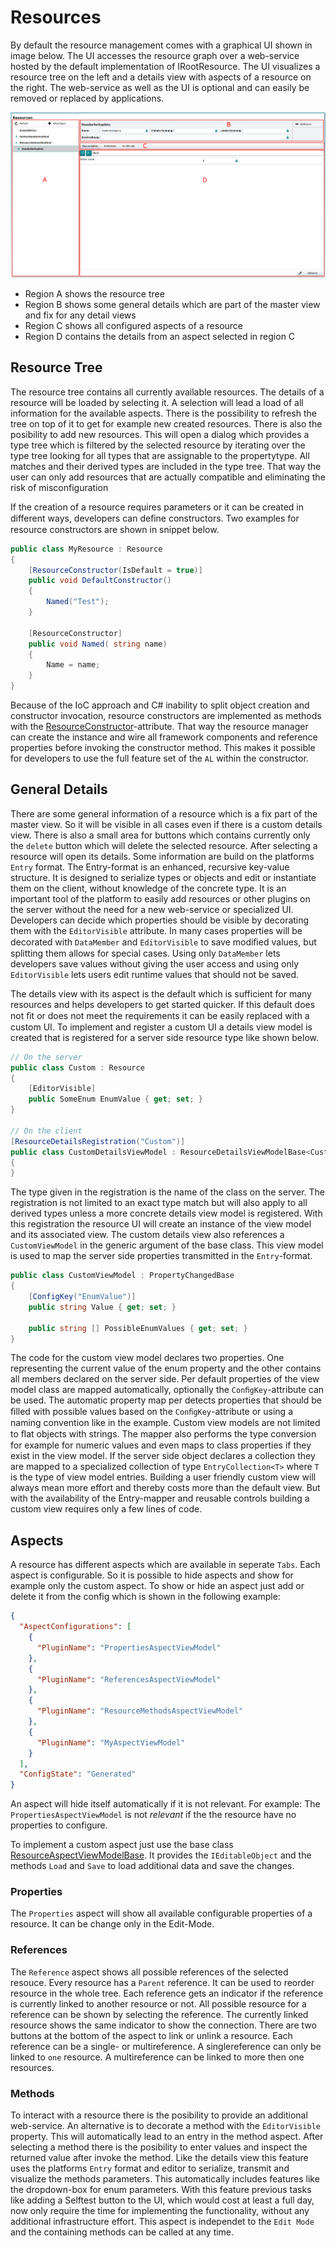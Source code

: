 ﻿---
uid: ResourceManagementUI
---
# Resources

By default the resource management comes with a graphical UI shown in image below. The UI accesses the resource graph over a web-service hosted by the default implementation of IRootResource. The UI visualizes a resource tree on the left and a details view with aspects of a resource on the right. The web-service as well as the UI is optional and can easily be removed or replaced by applications.

![Resources workspace](images\ResourcesWorkspace.png)

* Region A shows the resource tree
* Region B shows some general details which are part of the master view and fix for any detail views
* Region C shows all configured aspects of a resource
* Region D contains the details from an aspect selected in region C

## Resource Tree

The resource tree contains all currently available resources. The details of a resource will be loaded by selecting it. A selection will lead a load of all information for the available aspects. There is the possibility to refresh the tree on top of it to get for example new created resources. There is also the posibility to add new resources. This will open a dialog which provides a type tree which is filtered by the selected resource by iterating over the type tree looking for all types that are assignable to the propertytype. All matches and their derived types are included in the type tree. That way the user can only add resources that are actually compatible and eliminating the risk of misconfiguration

If the creation of a resource requires parameters or it can be created in different ways, developers can deﬁne constructors. Two examples for resource constructors are shown in snippet below.

```cs
public class MyResource : Resource
{
    [ResourceConstructor(IsDefault = true)]
    public void DefaultConstructor()
    {
        Named("Test");
    }

    [ResourceConstructor] 
    public void Named( string name)
    {
        Name = name;
    }
}
```

Because of the IoC approach and C# inability to split object creation and constructor invocation, resource constructors are implemented as methods with the [ResourceConstructor](xref:Marvin.AbstractionLayer.Resources.ResourceConstructorAttribute)-attribute. That way the resource manager can create the instance and wire all framework components and reference properties before invoking the constructor method. This makes it possible for developers to use the full feature set of the `AL` within the constructor.

## General Details

There are some general information of a resource which is a fix part of the master view. So it will be visible in all cases even if there is a custom details view. There is also a small area for buttons which contains currently only the `delete` button which will delete the selected resource. After selecting a resource will open its details. Some information are build on the platforms `Entry` format. The Entry-format is an enhanced, recursive key-value structure. It is designed to serialize types or objects and edit or instantiate them on the client, without knowledge of the concrete type. It is an important tool of the platform to easily add resources or other plugins on the server without the need for a new web-service or specialized UI. Developers can decide which properties should be visible by decorating them with the `EditorVisible` attribute. In many cases properties will be decorated with `DataMember` and `EditorVisible` to save modiﬁed values, but splitting them allows for special cases. Using only `DataMember` lets developers save values without giving the user access and using only `EditorVisible` lets users edit runtime values that should not be saved.

The details view with its aspect is the default which is sufficient for many resources and helps developers to get started quicker. If this default does not ﬁt or does not meet the requirements it can be easily replaced with a custom UI. To implement and register a custom UI a details view model is created that is registered for a server side resource type like shown below.

```cs
// On the server
public class Custom : Resource
{
    [EditorVisible]
    public SomeEnum EnumValue { get; set; }
}

// On the client
[ResourceDetailsRegistration("Custom")]
public class CustomDetailsViewModel : ResourceDetailsViewModelBase<CustomViewModel>
{
}
```

The type given in the registration is the name of the class on the server. The registration is not limited to an exact type match but will also apply to all derived types unless a more concrete details view model is registered. With this registration the resource UI will create an instance of the view model and its associated view. The custom details view also references a `CustomViewModel` in the generic argument of the base class. This view model is used to map the server side properties transmitted in the `Entry`-format.

```cs
public class CustomViewModel : PropertyChangedBase
{
    [ConfigKey("EnumValue")]
    public string Value { get; set; }

    public string [] PossibleEnumValues { get; set; }
}
```

The code for the custom view model declares two properties. One representing the current value of the enum property and the other contains all members declared on the server side. Per default properties of the view model class are mapped automatically, optionally the `ConﬁgKey`-attribute can be used. The automatic property map per detects properties that should be ﬁlled with possible values based on the `ConﬁgKey`-attribute or using a naming convention like in the example. Custom view models are not limited to ﬂat objects with strings. The mapper also performs the type conversion for example for numeric values and even maps to class properties if they exist in the view model. If the server side object declares a collection they are mapped to a specialized collection of type `EntryCollection<T>` where `T` is the type of view model entries. Building a user friendly custom view will always mean more effort and thereby costs more than the default view. But with the availability of the Entry-mapper and reusable controls building a custom view requires only a few lines of code.

## Aspects

A resource has different aspects which are available in seperate `Tabs`. Each aspect is configurable. So it is possible to hide aspects and show for example only the custom aspect. To show or hide an aspect just add or delete it from the config which is shown in the following example:

````json
{
  "AspectConfigurations": [
    {
      "PluginName": "PropertiesAspectViewModel"
    },
    {
      "PluginName": "ReferencesAspectViewModel"
    },
    {
      "PluginName": "ResourceMethodsAspectViewModel"
    },
    {
      "PluginName": "MyAspectViewModel"
    }
  ],
  "ConfigState": "Generated"
}
````

An aspect will hide itself automatically if it is not relevant. For example: The `PropertiesAspectViewModel` is not *relevant* if the the resource have no properties to configure.

To implement a custom aspect just use the base class [ResourceAspectViewModelBase](Marvin.Resources.UI.Interaction.Aspects.). It provides the `IEditableObject` and the methods `Load` and `Save` to load additional data and save the changes.

### Properties

The `Properties` aspect will show all available configurable properties of a resource. It can be change only in the Edit-Mode.

### References

The `Reference` aspect shows all possible references of the selected resouce. Every resource has a `Parent` reference. It can be used to reorder resource in the whole tree. Each reference gets an indicator if the reference is currently linked to another resource or not. All possible resource for a reference can be shown by selecting the reference. The currently linked resource shows the same indicator to show the connection. There are two buttons at the bottom of the aspect to link or unlink a resource. Each reference can be a single- or multireference. A singlereference can only be linked to `one` resource. A multireference can be linked to more then one resources.

### Methods

To interact with a resource there is the posibility to provide an additional web-service. An alternative is to decorate a method with the `EditorVisible` property. This will automatically lead to an entry in the method aspect. After selecting a method there is the posibility to enter values and inspect the returned value after invoke the method. Like the details view this feature uses the platforms `Entry` format and editor to serialize, transmit and visualize the methods parameters. This automatically includes features like the dropdown-box for enum parameters. With this feature previous tasks like adding a Selftest button to the UI, which would cost at least a full day, now only require the time for implementing the functionality, without any additional infrastructure effort. This aspect is independet to the `Edit Mode` and the containing methods can be called at any time.
